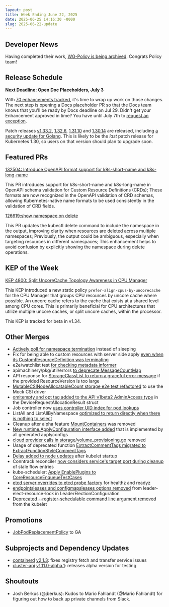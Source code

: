 ```yaml
---
layout: post
title: Week Ending June 22, 2025
date: 2025-06-25 14:16:30 -0000
slug: 2025-06-22-update
---
```


## Developer News

Having completed their work, [WG-Policy is being archived](https://github.com/kubernetes/community/pull/8489).  Congrats Policy team!

## Release Schedule

**Next Deadline: Open Doc Placeholders, July 3**

With [70 enhancements tracked](https://github.com/orgs/kubernetes/projects/213/views/1), it's time to wrap up work on those changes.  The next step is opening a Docs placeholder PR so that the Docs team knows that you'll be ready by Docs deadline on Jul 29.  Didn't get your Enhancement approved in time?  You have until July 7th to [request an exception](https://github.com/kubernetes/sig-release/blob/master/releases/release_phases.md#exceptions).

Patch releases [v1.33.2](https://github.com/kubernetes/kubernetes/blob/master/CHANGELOG/CHANGELOG-1.33.md), [1.32.6](https://github.com/kubernetes/kubernetes/blob/master/CHANGELOG/CHANGELOG-1.32.md), [1.31.10](https://github.com/kubernetes/kubernetes/blob/master/CHANGELOG/CHANGELOG-1.31.md) and [1.30.14](https://github.com/kubernetes/kubernetes/blob/master/CHANGELOG/CHANGELOG-1.30.md) are released, including [a security update for Golang](https://github.com/kubernetes/kubernetes/issues/132267).  This is likely to be the *last* patch release for Kubernetes 1.30, so users on that version should plan to upgrade soon.

## Featured PRs

[132504: Introduce OpenAPI format support for k8s-short-name and k8s-long-name](https://github.com/kubernetes/kubernetes/pull/132504)

This PR introduces support for k8s-short-name and k8s-long-name in OpenAPI schema validation for Custom Resource Definitions (CRDs); These formats are now recognized in the OpenAPI validation of CRD schemas, allowing Kubernetes-native name formats to be used consistently in the validation of CRD fields.

[126619:show namespace on delete](https://github.com/kubernetes/kubernetes/pull/126619)

This PR updates the kubectl delete command to include the namespace in the output, improving clarity when resources are deleted across multiple namespaces; Previously, the output could be ambiguous, especially when targeting resources in different namespaces; This enhancement helps to avoid confusion by explicitly showing the namespace during delete operations.

## KEP of the Week

[KEP 4800: Split UncoreCache Topology Awareness in CPU Manager](https://github.com/kubernetes/enhancements/blob/master/keps/sig-node/4800-cpumanager-split-uncorecache/README.md)

This KEP introduced a new static policy `prefer-align-cpus-by-uncorecache` for the CPU Manager that groups CPU resources by uncore cache where possible. An uncore cache refers to the cache that exists at a shared level among CPU cores. This is primarily beneficial for CPU architectures that utilize multiple uncore caches, or split uncore caches, within the processor.

This KEP is tracked for beta in v1.34.

## Other Merges

* [Actively poll for namespace termination](https://github.com/kubernetes/kubernetes/pull/132483) instead of sleeping
* Fix for being able to custom resources with server side apply [even when its CustomResourceDefinition was terminating](https://github.com/kubernetes/kubernetes/pull/132467)
* e2e/watchlist test [for checking metadata informer](https://github.com/kubernetes/kubernetes/pull/132417)
* apimachinery/pkg/util/errors [to deprecate MessageCountMap](https://github.com/kubernetes/kubernetes/pull/132376)
* API response for [StorageClassList to return a graceful error message](https://github.com/kubernetes/kubernetes/pull/132374) if the provided ResourceVersion is too large
* [MutableCSINodeAllocatableCount storage e2e test refactored](https://github.com/kubernetes/kubernetes/pull/132373) to use the Mock CSI driver
* [omitempty and opt tag added to the API v1beta2 AdminAccess type](https://github.com/kubernetes/kubernetes/pull/132338) in the DeviceRequestAllocationResult struct
* Job controller now [uses controller UID index for pod lookups](https://github.com/kubernetes/kubernetes/pull/132305)
* ListAll and ListAllByNamespace [optimized to return directly when there is nothing to select](https://github.com/kubernetes/kubernetes/pull/132255)
* Cleanup after alpha feature [MountContainers](https://github.com/kubernetes/kubernetes/pull/132254) was removed
* [New runtime.ApplyConfiguration interface added](https://github.com/kubernetes/kubernetes/pull/132194) that is implemented by all generated applyconfigs
* [cloud provider calls in storage/volume_provisioning.go](https://github.com/kubernetes/kubernetes/pull/131717) removed
* Usage of deprecated function [ExtractCommentTags migrated to ExtractFunctionStyleCommentTags](https://github.com/kubernetes/kubernetes/pull/131711)
* [Delay added to node updates](https://github.com/kubernetes/kubernetes/pull/130919) after kubelet startup
* Conntrack reconciler [now considers service's target port during cleanup](https://github.com/kubernetes/kubernetes/pull/130542) of stale flow entries
* kube-scheduler: [Apply EnablePlugins to CoreResourceEnqueueTestCases](https://github.com/kubernetes/kubernetes/pull/130052)
* [etcd server overrides to etcd probe factory](https://github.com/kubernetes/kubernetes/pull/129438) for healthz and readyz
* [endpointsleases and configmapsleases options removed](https://github.com/kubernetes/kubernetes/pull/127655) from leader-elect-resource-lock in LeaderElectionConfiguration
* [Deprecated --register-schedulable command line argument removed](https://github.com/kubernetes/kubernetes/pull/122384) from the kubelet

## Promotions

* [JobPodReplacementPolicy](https://github.com/kubernetes/kubernetes/pull/132173) to GA

## Subprojects and Dependency Updates

* [containerd](https://github.com/containerd/containerd) [v2.1.3](https://github.com/containerd/containerd/releases/tag/v2.1.3): fixes registry fetch and transfer service issues
* [cluster-api](https://github.com/kubernetes-sigs/cluster-api) [v1.11.0-alpha.1](https://github.com/kubernetes-sigs/cluster-api/releases/tag/v1.11.0-alpha.1): releases alpha version for testing

## Shoutouts

* Josh Berkus (@jberkus): Kudos to Mario Fahlandt (@Mario Fahlandt) for figuring out how to back up private channels from Slack.
